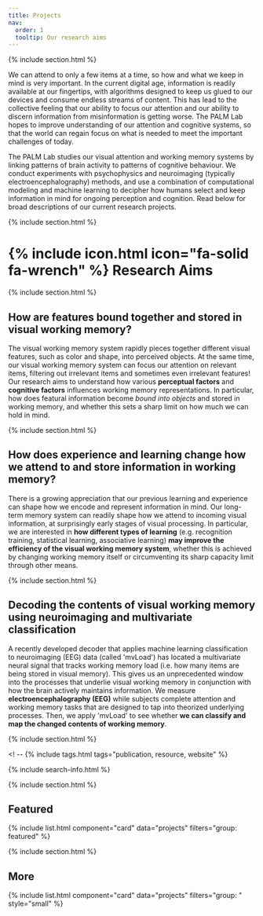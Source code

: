 ```yaml
---
title: Projects
nav:
  order: 1
  tooltip: Our research aims
---
```


{% include section.html %}

We can attend to only a few items at a time, so how and what we keep in mind is very important. In the current digital age, information is readily available at our fingertips, with algorithms designed to keep us glued to our devices and consume endless streams of content. This has lead to the collective feeling that our ability to focus our attention and our ability to discern information from misinformation is getting worse. The PALM Lab hopes to improve understanding of our attention and cognitive systems, so that the world can regain focus on what is needed to meet the important challenges of today.

The PALM Lab studies our visual attention and working memory systems by linking patterns of brain activity to patterns of cognitive behaviour. We conduct experiments with psychophysics and neuroimaging (typically electroencephalography) methods, and use a combination of computational modeling and machine learning to decipher how humans select and keep information in mind for ongoing perception and cognition. Read below for broad descriptions of our current research projects.

{% include section.html %}

# {% include icon.html icon="fa-solid fa-wrench" %} Research Aims

{% include section.html %}

## How are features bound together and stored in visual working memory?

The visual working memory system rapidly pieces together different visual features, such as color and shape, into perceived objects. At the same time, our visual working memory system can focus our attention on relevant items, filtering out irrelevant items and sometimes even irrelevant features! Our research aims to understand how various **perceptual factors** and **cognitive factors** influences working memory representations. In particular, how does featural information become *bound into objects* and stored in working memory, and whether this sets a sharp limit on how much we can hold in mind. 

{% include section.html %}

## How does experience and learning change how we attend to and store information in working memory?

There is a growing appreciation that our previous learning and experience can shape how we encode and represent information in mind. Our long-term memory system can readily shape how we attend to incoming visual information, at surprisingly early stages of visual processing. In particular, we are interested in **how different types of learning** (e.g. recognition training, statistical learning, associative learning) **may improve the efficiency of the visual working memory system**, whether this is achieved by changing working memory itself or circumventing its sharp capacity limit through other means.

{% include section.html %}

## Decoding the contents of visual working memory using neuroimaging and multivariate classification

A recently developed decoder that applies machine learning classification to neuroimaging (EEG) data (called 'mvLoad') has located a multivariate neural signal that tracks working memory load (i.e. how many items are being stored in visual memory). This gives us an unprecedented window into the processes that underlie visual working memory in conjunction with how the brain actively maintains information. We measure **electroencephalography (EEG)** while subjects complete attention and working memory tasks that are designed to tap into theorized underlying processes. Then, we apply 'mvLoad' to see whether **we can classify and map the changed contents of working memory**.

{% include section.html %}

<! --  {% include tags.html tags="publication, resource, website" %}

{% include search-info.html %}

{% include section.html %}

## Featured

{% include list.html component="card" data="projects" filters="group: featured" %}

{% include section.html %}

## More

{% include list.html component="card" data="projects" filters="group: " style="small" %}
